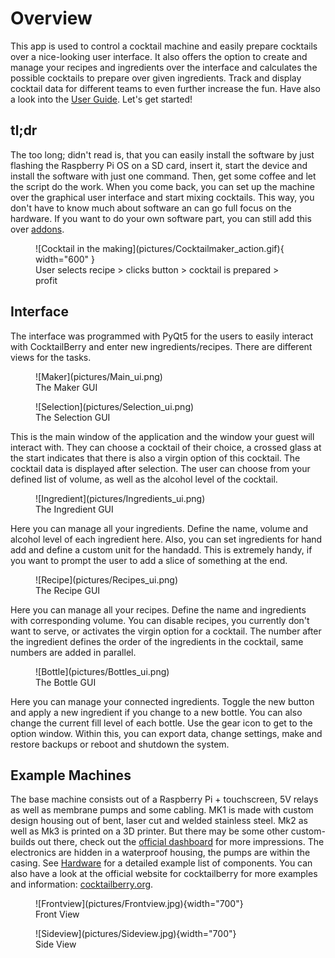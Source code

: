 # Overview

This app is used to control a cocktail machine and easily prepare cocktails over a nice-looking user interface.
It also offers the option to create and manage your recipes and ingredients over the interface and calculates the possible cocktails to prepare over given ingredients.
Track and display cocktail data for different teams to even further increase the fun.
Have also a look into the [User Guide](assets/CocktailBerryUserGuide.pdf).
Let's get started!

## tl;dr

The too long; didn't read is, that you can easily install the software by just flashing the Raspberry Pi OS on a SD card, insert it, start the device and install the software with just one command.
Then, get some coffee and let the script do the work.
When you come back, you can set up the machine over the graphical user interface and start mixing cocktails.
This way, you don't have to know much about software an can go full focus on the hardware.
If you want to do your own software part, you can still add this over [addons](addons.md).

<figure markdown>
  ![Cocktail in the making](pictures/Cocktailmaker_action.gif){ width="600" }
  <figcaption>User selects recipe > clicks button > cocktail is prepared > profit</figcaption>
</figure>

## Interface

The interface was programmed with PyQt5 for the users to easily interact with CocktailBerry and enter new ingredients/recipes. There are different views for the tasks.

<figure markdown>
  ![Maker](pictures/Main_ui.png)
  <figcaption>The Maker GUI</figcaption>
</figure>

<figure markdown>
  ![Selection](pictures/Selection_ui.png)
  <figcaption>The Selection GUI</figcaption>
</figure>

This is the main window of the application and the window your guest will interact with.
They can choose a cocktail of their choice, a crossed glass at the start indicates that there is also a virgin option of this cocktail.
The cocktail data is displayed after selection.
The user can choose from your defined list of volume, as well as the alcohol level of the cocktail.

<figure markdown>
  ![Ingredient](pictures/Ingredients_ui.png)
  <figcaption>The Ingredient GUI</figcaption>
</figure>

Here you can manage all your ingredients.
Define the name, volume and alcohol level of each ingredient here.
Also, you can set ingredients for hand add and define a custom unit for the handadd.
This is extremely handy, if you want to prompt the user to add a slice of something at the end.

<figure markdown>
  ![Recipe](pictures/Recipes_ui.png)
  <figcaption>The Recipe GUI</figcaption>
</figure>

Here you can manage all your recipes.
Define the name and ingredients with corresponding volume.
You can disable recipes, you currently don't want to serve, or activates the virgin option for a cocktail.
The number after the ingredient defines the order of the ingredients in the cocktail, same numbers are added in parallel.

<figure markdown>
  ![Bottle](pictures/Bottles_ui.png)
  <figcaption>The Bottle GUI</figcaption>
</figure>

Here you can manage your connected ingredients.
Toggle the new button and apply a new ingredient if you change to a new bottle.
You can also change the current fill level of each bottle.
Use the gear icon to get to the option window.
Within this, you can export data, change settings, make and restore backups or reboot and shutdown the system.

## Example Machines

The base machine consists out of a Raspberry Pi + touchscreen, 5V relays as well as membrane pumps and some cabling.
MK1 is made with custom design housing out of bent, laser cut and welded stainless steel.
Mk2 as well as Mk3 is printed on a 3D printer.
But there may be some other custom-builds out there, check out the [official dashboard](https://stats-cocktailberry.streamlit.app/#existing-machines) for more impressions.
The electronics are hidden in a waterproof housing, the pumps are within the casing.
See [Hardware](hardware.md) for a detailed example list of components.
You can also have a look at the official website for cocktailberry for more examples and information: [cocktailberry.org](https://cocktailberry.org).

<figure markdown>
  ![Frontview](pictures/Frontview.jpg){width="700"}
  <figcaption>Front View</figcaption>
</figure>

<figure markdown>
  ![Sideview](pictures/Sideview.jpg){width="700"}
  <figcaption>Side View</figcaption>
</figure>
